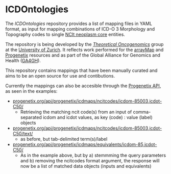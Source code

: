 # ICDOntologies

The _ICDOntologies_ repository provides a list of mapping files in YAML format, as input for mapping combinations of ICD-O 3 Morphology and Topography codes to single [NCIt neoplasm core](https://evs.nci.nih.gov/ftp1/NCI_Thesaurus/Neoplasm/About_Core.html) entities.

The repository is being developed by the [_Theoretical Oncogenomics_](http://info.baudisgroup.org) group at the [University of Zurich](http://uzh.ch). It reflects work performed for the [arrayMap](arraymap.org) and [Progenetix](progenetix.org) resources and as part of the Global Alliance for Genomics and Health ([GA4GH](http://ga4gh.org)).

This repository contains mappings that have been manually curated and aims to be an open source for use and contibutions. 

Currently the mappings can also be accesible through the [Progenetix API](https://info.progenetix.org/doc/+generated-doc-API-api/), as seen in the examples:

* [progenetix.org/api/progenetix/icdmaps/ncitcodes/icdom-85003,icdot-C50/](https://progenetix.org/api/progenetix/icdmaps/ncitcodes/icdom-85003,icdot-C50/)  
    - Retrieving the matching ncit code(s) from an input of comma-separated icdom and icdot values, as key (code) : value (label) objects
* [progenetix.org/api/progenetix/icdmaps/ncitcodes/icdom-85003,icdot-C50/text/](https://progenetix.org/api/progenetix/icdmaps/ncitcodes/icdom-85003,icdot-C50/text/)  
    - as before, but tab-delimited term(s)/label
* [progenetix.org/api/progenetix/icdmaps/equivalents/icdom-85,icdot-C50/](https://progenetix.org/api/progenetix/icdmaps/equivalents/icdom-85,icdot-C50/)  
    - As in the example above, but by a) stemmming the query parameters and b) removing the ncitcodes format argument, the response will now be a list of matched data objects (inputs and equivalents)
